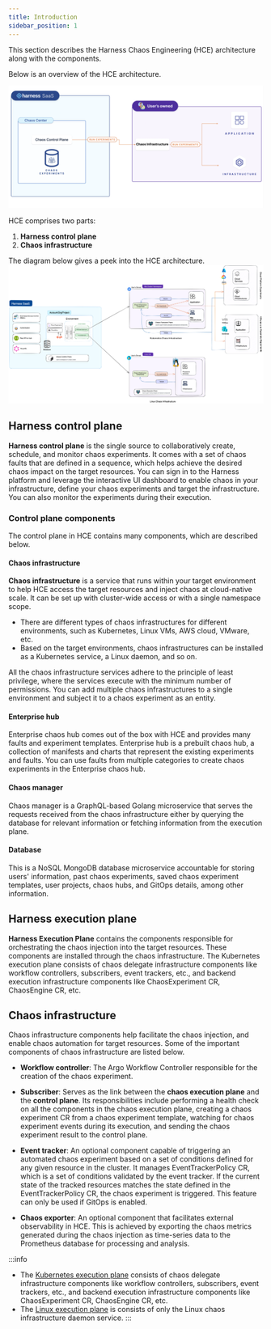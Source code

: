 ```yaml
---
title: Introduction
sidebar_position: 1
---
```

This section describes the Harness Chaos Engineering (HCE) architecture along with the components.

Below is an overview of the HCE architecture.

![Overview](./static/architecture/overview.png)

HCE comprises two parts:

1. **Harness control plane**
2. **Chaos infrastructure**

The diagram below gives a peek into the HCE architecture.
![Architecture](./static/architecture/HCE-architecture.png)

## Harness control plane

**Harness control plane** is the single source to collaboratively create, schedule, and monitor chaos experiments. It comes with a set of chaos faults that are defined in a sequence, which helps achieve the desired chaos impact on the target resources. You can sign in to the Harness platform and leverage the interactive UI dashboard to enable chaos in your infrastructure, define your chaos experiments and target the infrastructure. You can also monitor the experiments during their execution.

### Control plane components

The control plane in HCE contains many components, which are described below.

#### Chaos infrastructure

**Chaos infrastructure** is a service that runs within your target environment to help HCE access the target resources and inject chaos at cloud-native scale. It can be set up with cluster-wide access or with a single namespace scope.

- There are different types of chaos infrastructures for different environments, such as Kubernetes, Linux VMs, AWS cloud, VMware, etc.
- Based on the target environments, chaos infrastructures can be installed as a Kubernetes service, a Linux daemon, and so on.

All the chaos infrastructure services adhere to the principle of least privilege, where the services execute with the minimum number of permissions. You can add multiple chaos infrastructures to a single environment and subject it to a chaos experiment as an entity.

#### Enterprise hub

Enterprise chaos hub comes out of the box with HCE and provides many faults and experiment templates. Enterprise hub is a prebuilt chaos hub, a collection of manifests and charts that represent the existing experiments and faults. You can use faults from multiple categories to create chaos experiments in the Enterprise chaos hub.

#### Chaos manager

Chaos manager is a GraphQL-based Golang microservice that serves the requests received from the chaos infrastructure either by querying the database for relevant information or fetching information from the execution plane.

#### Database

This is a NoSQL MongoDB database microservice accountable for storing users' information, past chaos experiments, saved chaos experiment templates, user projects, chaos hubs, and GitOps details, among other information.

## Harness execution plane

**Harness Execution Plane** contains the components responsible for orchestrating the chaos injection into the target resources. These components are installed through the chaos infrastructure. The Kubernetes execution plane consists of chaos delegate infrastructure components like workflow controllers, subscribers, event trackers, etc., and backend execution infrastructure components like ChaosExperiment CR, ChaosEngine CR, etc.

## Chaos infrastructure

Chaos infrastructure components help facilitate the chaos injection, and enable chaos automation for target resources. Some of the important components of chaos infrastructure are listed below.

- **Workflow controller**: The Argo Workflow Controller responsible for the creation of the chaos experiment.

- **Subscriber**: Serves as the link between the **chaos execution plane** and the **control plane**. Its responsibilities include performing a health check on all the components in the chaos execution plane, creating a chaos experiment CR from a chaos experiment template, watching for chaos experiment events during its execution, and sending the chaos experiment result to the control plane.

- **Event tracker**: An optional component capable of triggering an automated chaos experiment based on a set of conditions defined for any given resource in the cluster. It manages EventTrackerPolicy CR, which is a set of conditions validated by the event tracker. If the current state of the tracked resources matches the state defined in the EventTrackerPolicy CR, the chaos experiment is triggered. This feature can only be used if GitOps is enabled.

- **Chaos exporter**: An optional component that facilitates external observability in HCE. This is achieved by exporting the chaos metrics generated during the chaos injection as time-series data to the Prometheus database for processing and analysis.

:::info
- The [Kubernetes execution plane](./kubernetes) consists of chaos delegate infrastructure components like workflow controllers, subscribers, event trackers, etc., and backend execution infrastructure components like ChaosExperiment CR, ChaosEngine CR, etc.
- The [Linux execution plane](./linux) is consists of only the Linux chaos infrastructure daemon service.
:::